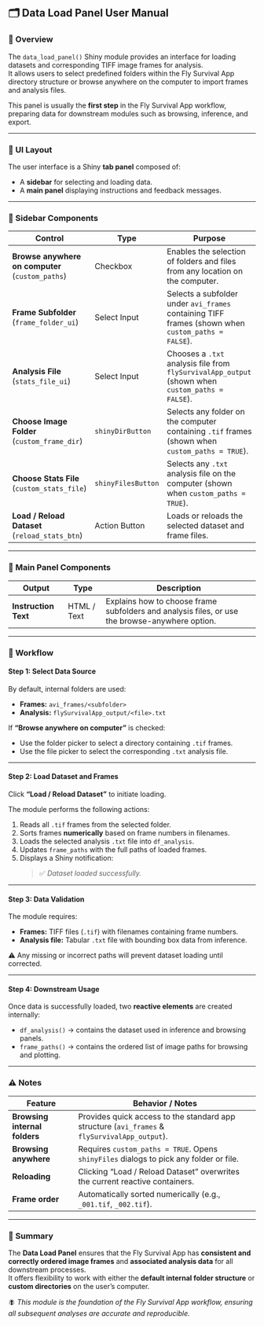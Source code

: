 ## 🗂️ Data Load Panel User Manual

### 📝 Overview

The `data_load_panel()` Shiny module provides an interface for loading datasets and corresponding TIFF image frames for analysis.  
It allows users to select predefined folders within the Fly Survival App directory structure or browse anywhere on the computer to import frames and analysis files.

This panel is usually the **first step** in the Fly Survival App workflow, preparing data for downstream modules such as browsing, inference, and export.

---

### 🧩 UI Layout

The user interface is a Shiny **tab panel** composed of:

- A **sidebar** for selecting and loading data.  
- A **main panel** displaying instructions and feedback messages.

---

### 🔹 Sidebar Components

| Control | Type | Purpose |
|----------|------|----------|
| **Browse anywhere on computer** (`custom_paths`) | Checkbox | Enables the selection of folders and files from any location on the computer. |
| **Frame Subfolder** (`frame_folder_ui`) | Select Input | Selects a subfolder under `avi_frames` containing TIFF frames (shown when `custom_paths = FALSE`). |
| **Analysis File** (`stats_file_ui`) | Select Input | Chooses a `.txt` analysis file from `flySurvivalApp_output` (shown when `custom_paths = FALSE`). |
| **Choose Image Folder** (`custom_frame_dir`) | `shinyDirButton` | Selects any folder on the computer containing `.tif` frames (shown when `custom_paths = TRUE`). |
| **Choose Stats File** (`custom_stats_file`) | `shinyFilesButton` | Selects any `.txt` analysis file on the computer (shown when `custom_paths = TRUE`). |
| **Load / Reload Dataset** (`reload_stats_btn`) | Action Button | Loads or reloads the selected dataset and frame files. |

---

### 🔸 Main Panel Components

| Output | Type | Description |
|---------|------|-------------|
| **Instruction Text** | HTML / Text | Explains how to choose frame subfolders and analysis files, or use the browse-anywhere option. |

---

### 🔄 Workflow

#### **Step 1: Select Data Source**

By default, internal folders are used:

- **Frames:** `avi_frames/<subfolder>`  
- **Analysis:** `flySurvivalApp_output/<file>.txt`

If **“Browse anywhere on computer”** is checked:

- Use the folder picker to select a directory containing `.tif` frames.  
- Use the file picker to select the corresponding `.txt` analysis file.

---

#### **Step 2: Load Dataset and Frames**

Click **“Load / Reload Dataset”** to initiate loading.

The module performs the following actions:

1. Reads all `.tif` frames from the selected folder.  
2. Sorts frames **numerically** based on frame numbers in filenames.  
3. Loads the selected analysis `.txt` file into `df_analysis`.  
4. Updates `frame_paths` with the full paths of loaded frames.  
5. Displays a Shiny notification:  
   > ✅ *Dataset loaded successfully.*

---

#### **Step 3: Data Validation**

The module requires:

- **Frames:** TIFF files (`.tif`) with filenames containing frame numbers.  
- **Analysis file:** Tabular `.txt` file with bounding box data from inference.

⚠️ Any missing or incorrect paths will prevent dataset loading until corrected.

---

#### **Step 4: Downstream Usage**

Once data is successfully loaded, two **reactive elements** are created internally:

- `df_analysis()` → contains the dataset used in inference and browsing panels.  
- `frame_paths()` → contains the ordered list of image paths for browsing and plotting.

---

### ⚠️ Notes

| Feature | Behavior / Notes |
|----------|------------------|
| **Browsing internal folders** | Provides quick access to the standard app structure (`avi_frames` & `flySurvivalApp_output`). |
| **Browsing anywhere** | Requires `custom_paths = TRUE`. Opens `shinyFiles` dialogs to pick any folder or file. |
| **Reloading** | Clicking “Load / Reload Dataset” overwrites the current reactive containers. |
| **Frame order** | Automatically sorted numerically (e.g., `_001.tif`, `_002.tif`). |

---

### 🧠 Summary

The **Data Load Panel** ensures that the Fly Survival App has **consistent and correctly ordered image frames** and **associated analysis data** for all downstream processes.  
It offers flexibility to work with either the **default internal folder structure** or **custom directories** on the user’s computer.

🪰 *This module is the foundation of the Fly Survival App workflow, ensuring all subsequent analyses are accurate and reproducible.*
